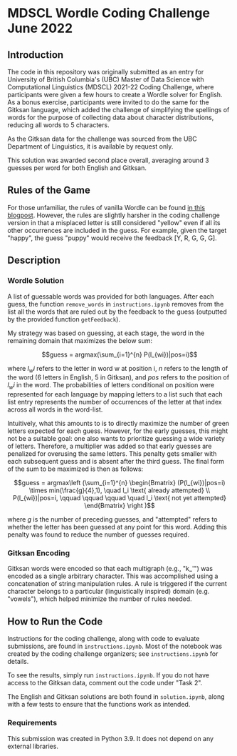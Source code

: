 # MDSCL Wordle Coding Challenge June 2022

## Introduction

The code in this repository was originally submitted as an entry for University of British Columbia's (UBC) Master of Data Science with Computational Linguistics (MDSCL) 2021-22 Coding Challenge, where participants were given a few hours to create a Wordle solver for English. As a bonus exercise, participants were invited to do the same for the Gitksan language, which added the challenge of simplifying the spellings of words for the purpose of collecting data about character distributions, reducing all words to 5 characters.

As the Gitksan data for the challenge was sourced from the UBC Department of Linguistics, it is available by request only.

This solution was awarded second place overall, averaging around 3 guesses per word for both English and Gitksan.

## Rules of the Game

For those unfamiliar, the rules of vanilla Wordle can be found [in this blogpost](https://www.tomsguide.com/news/what-is-wordle). However, the rules are slightly harsher in the coding challenge version in that a misplaced letter is still considered "yellow" even if all its other occurrences are included in the guess. For example, given the target "happy", the guess "puppy" would receive the feedback [Y, R, G, G, G].

## Description

### Wordle Solution

A list of guessable words was provided for both languages. After each guess, the function `remove_words` in `instructions.ipynb` removes from the list all the words that are ruled out by the feedback to the guess (outputted by the provided function `getFeedback`).

My strategy was based on guessing, at each stage, the word in the remaining domain that maximizes the below sum:

$$guess = argmax(\sum_{i=1}^{n} P(l_{wi})|pos=i)$$

where $l_wi$ refers to the letter in word w at position i, $n$ refers to the length of the word (6 letters in English, 5 in Gitksan), and $pos$ refers to the position of $l_wi$ in the word. The probabilities of letters conditional on position were represented for each language by mapping letters to a list such that each list entry represents the number of occurrences of the letter at that index across all words in the word-list.

Intuitively, what this amounts to is to directly maximize the number of green letters expected for each guess. However, for the early guesses, this might not be a suitable goal: one also wants to prioritize guessing a wide variety of letters. Therefore, a multiplier was added so that early guesses are penalized for overusing the same letters. This penalty gets smaller with each subsequent guess and is absent after the third guess. The final form of the sum to be maximized is then as follows:

$$guess = argmax\left (\sum_{i=1}^{n} \begin{Bmatrix}
(P(l_{wi})|pos=i) \times min(\frac{g}{4},1), \quad l_i \text{ already attempted}
\\ 
P(l_{wi})|pos=i, \qquad \qquad \qquad \quad l_i \text{ not yet attempted}
\end{Bmatrix} \right )$$

where $g$ is the number of preceding guesses, and "attempted" refers to whether the letter has been guessed at any point for this word. Adding this penalty was found to reduce the number of guesses required.

### Gitksan Encoding

Gitksan words were encoded so that each multigraph (e.g., "k_'") was encoded as a single arbitrary character. This was accomplished using a concatenation of string manipulation rules. A rule is triggered if the current character belongs to a particular (linguistically inspired) domain (e.g. "vowels"), which helped minimize the number of rules needed.

## How to Run the Code

Instructions for the coding challenge, along with code to evaluate submissions, are found in `instructions.ipynb`. Most of the notebook was created by the coding challenge organizers; see `instructions.ipynb` for details.

To see the results, simply run `instructions.ipynb`. If you do not have access to the Gitksan data, comment out the code under "Task 2".

The English and Gitksan solutions are both found in `solution.ipynb`, along with a few tests to ensure that the functions work as intended.

### Requirements

This submission was created in Python 3.9. It does not depend on any external libraries.
